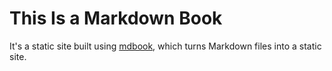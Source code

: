 # This Is a Markdown Book

It's a static site built using [mdbook](https://rust-lang.github.io/mdBook/), which turns Markdown files into a static site.
